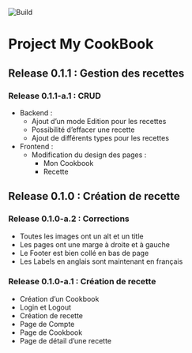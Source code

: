 ![Build](https://travis-ci.com/erischon/p13_erischon.svg?branch=master)

# Project My CookBook

## Release 0.1.1 : Gestion des recettes

### Release 0.1.1-a.1 : CRUD

- Backend :
    - Ajout d’un mode Edition pour les recettes
    - Possibilité d’effacer une recette
    - Ajout de différents types pour les recettes
- Frontend :
    - Modification du design des pages :
        - Mon Cookbook
        - Recette

## Release 0.1.0 : Création de recette

### Release 0.1.0-a.2 : Corrections

- Toutes les images ont un alt et un title
- Les pages ont une marge à droite et à gauche
- Le Footer est bien collé en bas de page
- Les Labels en anglais sont maintenant en français

### Release 0.1.0-a.1 : Création de recette

- Création d’un Cookbook
- Login et Logout
- Création de recette
- Page de Compte
- Page de Cookbook
- Page de détail d’une recette